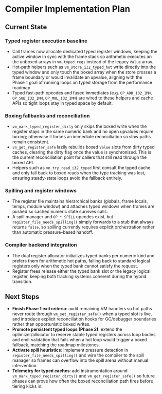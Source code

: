 # Compiler Implementation Plan

## Current State

### Typed register execution baseline
- Call frames now allocate dedicated typed register windows, keeping the active window in sync with the frame stack so arithmetic executes on the unboxed arrays in `vm.typed_regs` instead of the legacy `Value` array.
- Hot-path helpers such as `vm_store_i32_typed_hot` write directly into the typed window and only touch the boxed array when the store crosses a frame boundary or would invalidate an upvalue, aligning with the Phase 1 goal of running loops on typed storage from the performance roadmap.
- Typed fast-path opcodes and fused immediates (e.g. `OP_ADD_I32_IMM`, `OP_SUB_I32_IMM`, `OP_MUL_I32_IMM`) are wired to these helpers and cache APIs so tight loops stay in typed space by default.

### Boxing fallbacks and reconciliation
- `vm_mark_typed_register_dirty` only skips the boxed write when the register stays in the same numeric bank and no open upvalues require boxing; otherwise it forces an immediate reconciliation so slow paths remain consistent.
- `vm_get_register_safe` lazily rebuilds boxed `Value` slots from dirty typed caches, clearing the dirty flag once the value is synchronized. This is the current reconciliation point for callers that still read through the boxed API.
- Helpers such as `vm_try_read_i32_typed` first consult the typed cache and only fall back to boxed reads when the type tracking was lost, ensuring steady-state loops avoid the fallback entirely.

### Spilling and register windows
- The register file maintains hierarchical banks (globals, frame locals, temps, module window) and attaches typed windows when frames are pushed so cached numeric state survives calls.
- A spill manager and `OP_*_SPILL` opcodes exist, but `register_file_needs_spilling()` simply forwards to a stub that always returns `false`, so spilling currently requires explicit orchestration rather than automatic pressure-based handoff.

### Compiler backend integration
- The dual register allocator initializes typed banks per numeric kind and prefers them for arithmetic hot paths, falling back to standard logical registers only when the typed bank cannot satisfy the request.
- Register frees release either the typed bank slot or the legacy logical register, keeping both tracking systems coherent during the hybrid transition.

## Next Steps
- **Finish Phase 1 exit criteria**: audit remaining VM handlers so hot paths never route through `vm_set_register_safe()` when a typed slot is live, and introduce explicit reconciliation hooks for GC/debugger boundaries rather than opportunistic boxed writes.
- **Promote persistent typed loops (Phase 2)**: extend the optimizer/allocator to reserve stable typed registers across loop bodies and emit validation that fails when a hot loop would trigger a boxed fallback, matching the roadmap milestones.
- **Activate spill heuristics**: implement pressure detection in `register_file_needs_spilling()` and wire the compiler to the spill manager so frames can overflow into the spill arena without manual intervention.
- **Telemetry for typed caches**: add instrumentation around `vm_mark_typed_register_dirty()` and `vm_get_register_safe()` so future phases can prove how often the boxed reconciliation path fires before tiering kicks in.
